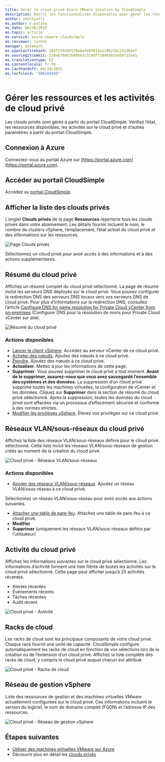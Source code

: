 ```yaml
---
title: Gérer le cloud privé Azure VMware Solution by CloudSimple
description: Décrit les fonctionnalités disponibles pour gérer les ressources et les activités de votre cloud privé CloudSimple
author: shortpatti
ms.author: v-patsho
ms.date: 06/10/2019
ms.topic: article
ms.service: azure-vmware-cloudsimple
ms.reviewer: cynthn
manager: dikamath
ms.openlocfilehash: 204f259285578a8af697833e2c9b210c231d62ef
ms.sourcegitcommit: 516eb79d62b8dbb2c324dff2048d01ea50715aa1
ms.translationtype: HT
ms.contentlocale: fr-FR
ms.lasthandoff: 04/28/2021
ms.locfileid: "108184385"
---
```

# <a name="manage-private-cloud-resources-and-activity"></a>Gérer les ressources et les activités de cloud privé

Les clouds privés sont gérés à partir du portail CloudSimple.  Vérifiez l’état, les ressources disponibles, les activités sur le cloud privé et d’autres paramètres à partir du portail CloudSimple.

## <a name="sign-in-to-azure"></a>Connexion à Azure

Connectez-vous au portail Azure sur [https://portal.azure.com](https://portal.azure.com).

## <a name="access-the-cloudsimple-portal"></a>Accéder au portail CloudSimple

Accédez au [portail CloudSimple](access-cloudsimple-portal.md).

## <a name="view-the-list-of-private-clouds"></a>Afficher la liste des clouds privés

L’onglet **Clouds privés** de la page **Ressources** répertorie tous les clouds privés dans votre abonnement. Les détails fournis incluent le nom, le nombre de clusters vSphere, l’emplacement, l’état actuel du cloud privé et des informations sur les ressources.

![Page Clouds privés](media/manage-private-cloud.png)

Sélectionnez un cloud privé pour avoir accès à des informations et à des actions supplémentaires.

## <a name="private-cloud-summary"></a>Résumé du cloud privé

Affichez un résumé complet du cloud privé sélectionné.  La page de résumé inclut les serveurs DNS déployés sur le cloud privé.  Vous pouvez configurer la redirection DNS des serveurs DNS locaux vers vos serveurs DNS de cloud privé.  Pour plus d’informations sur la redirection DNS, consultez l’article [Configure DNS for name resolution for Private Cloud vCenter from on-premises](./on-premises-dns-setup.md) (Configurer DNS pour la résolution de noms pour Private Cloud vCenter sur site).

![Résumé du cloud privé](media/private-cloud-summary.png)

### <a name="available-actions"></a>Actions disponibles

* [Lancer le client vSphere](./vcenter-access.md). Accédez au serveur vCenter de ce cloud privé.
* [Acheter des nœuds](create-nodes.md). Ajoutez des nœuds à ce cloud privé.
* [Étendre](expand-private-cloud.md). Ajoutez des nœuds à ce cloud privé.
* **Actualiser**. Mettez à jour les informations de cette page.
* **Supprimer**. Vous pouvez supprimer le cloud privé à tout moment. **Avant de le supprimer, assurez-vous que vous avez sauvegardé l’ensemble des systèmes et des données.** La suppression d’un cloud privé supprime toutes les machines virtuelles, la configuration de vCenter et les données. Cliquez sur **Supprimer** dans la section de résumé du cloud privé sélectionné. Après la suppression, toutes les données du cloud privé sont effacées via un processus d’effacement sécurisé et conforme à des normes strictes.
* [Modifier les privilèges vSphere](escalate-private-cloud-privileges.md).  Élevez vos privilèges sur ce cloud privé.

## <a name="private-cloud-vlanssubnets"></a>Réseaux VLAN/sous-réseaux du cloud privé

Affichez la liste des réseaux VLAN/sous-réseaux définis pour le cloud privé sélectionné.  Cette liste inclut les réseaux VLAN/sous-réseaux de gestion créés au moment de la création du cloud privé.

![Cloud privé - Réseaux VLAN/sous-réseaux](media/private-cloud-vlans-subnets.png) 

### <a name="available-actions"></a>Actions disponibles

* [Ajouter des réseaux VLAN/sous-réseaux](./create-vlan-subnet.md). Ajoutez un réseau VLAN/sous-réseau à ce cloud privé.

Sélectionnez un réseau VLAN/sous-réseau pour avoir accès aux actions suivantes.
* [Attacher une table de pare-feu](./firewall.md). Attachez une table de pare-feu à ce cloud privé.
* **Modifier**
* **Supprimer** (uniquement les réseaux VLAN/sous-réseaux définis par l’utilisateur)

## <a name="private-cloud-activity"></a>Activité du cloud privé

Affichez les informations suivantes sur le cloud privé sélectionné.  Les informations d’activité forment une liste filtrée de toutes les activités sur le cloud privé sélectionné.  Cette page peut afficher jusqu’à 25 activités récentes.

* Alertes récentes
* Événements récents
* Tâches récentes
* Audit récent

![Cloud privé - Activité](media/private-cloud-activity.png)

## <a name="cloud-racks"></a>Racks de cloud

Les racks de cloud sont les principaux composants de votre cloud privé. Chaque rack fournit une unité de capacité. CloudSimple configure automatiquement les racks de cloud en fonction de vos sélections lors de la création ou de l’extension d’un cloud privé.  Affichez la liste complète des racks de cloud, y compris le cloud privé auquel chacun est attribué.

![Cloud privé - Racks de cloud](media/private-cloud-cloudracks.png)

## <a name="vsphere-management-network"></a>Réseau de gestion vSphere

Liste des ressources de gestion et des machines virtuelles VMware actuellement configurées sur le cloud privé. Ces informations incluent le version du logiciel, le nom de domaine complet (FQDN) et l’adresse IP des ressources.

![Cloud privé - Réseau de gestion vSphere](media/private-cloud-vsphere-management-network.png)

## <a name="next-steps"></a>Étapes suivantes

* [Utiliser des machines virtuelles VMware sur Azure](quickstart-create-vmware-virtual-machine.md)
* Découvrir plus en détail les [clouds privés](cloudsimple-private-cloud.md)
